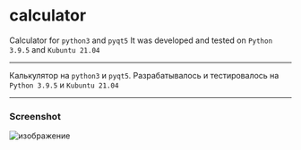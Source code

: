 # calculator
Calculator for `python3` and `pyqt5` It was developed and tested on `Python 3.9.5` and `Kubuntu 21.04`
____
Калькулятор на `python3` и `pyqt5`. Разрабатывалось и тестировалось на `Python 3.9.5` и `Kubuntu 21.04`
____
### Screenshot
![изображение](https://user-images.githubusercontent.com/80480605/129948862-a94a9e5b-64d8-4293-9a79-5991cecbb295.png)
